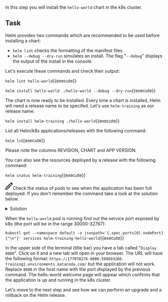 In this step you will install the `hello-world` chart in the k8s cluster.

## Task

Helm provides two commands which are recommended to be used before installing a chart:
* `helm lint` checks the formatting of the manifest files
* `helm --debug --dry-run` simulates an install. The flag "`--debug`" displays the output of the install in the console.

Let's execute these commands and check their output:

`helm lint hello-world`{{execute}}

`helm install hello-world ./hello-world --debug --dry-run`{{execute}}

The chart is now ready to be installed. Every time a chart is installed, Helm will need a release name to be specifed. Let's use `helm-training` as our release name:

`helm install helm-training ./hello-world`{{execute}}

List all Helm/k8s applications/releases with the following command:

`helm ls`{{execute}}

Please note the columns REVISION, CHART and APP VERSION.

You can also see the resources deployed by a release with the following command:

`helm status helm-training`{{execute}}

<img src="data:image/svg+xml;base64,PHN2ZyB4bWxucz0iaHR0cDovL3d3dy53My5vcmcvMjAwMC9zdmciIHdpZHRoPSIyNCIgaGVpZ2h0PSIyNCIgdmlld0JveD0iMCAwIDI0IDI0Ij48cGF0aCBkPSJNMTguMzYzIDguNDY0bDEuNDMzIDEuNDMxLTEyLjY3IDEyLjY2OS03LjEyNSAxLjQzNiAxLjQzOS03LjEyNyAxMi42NjUtMTIuNjY4IDEuNDMxIDEuNDMxLTEyLjI1NSAxMi4yMjQtLjcyNiAzLjU4NCAzLjU4NC0uNzIzIDEyLjIyNC0xMi4yNTd6bS0uMDU2LTguNDY0bC0yLjgxNSAyLjgxNyA1LjY5MSA1LjY5MiAyLjgxNy0yLjgyMS01LjY5My01LjY4OHptLTEyLjMxOCAxOC43MThsMTEuMzEzLTExLjMxNi0uNzA1LS43MDctMTEuMzEzIDExLjMxNC43MDUuNzA5eiIvPjwvc3ZnPg==">Check the status of pods to see when the application has been full deployed. If you don't remember the command take a look at the solution below.

<details><summary>Solution</summary>
<p>
`kubectl get pods -w`{{execute}}
<br/>
</p>
</details>

When the `hello-world` pod is running find out the service port exposed by k8s (the port will be in the range 30000-32767):

`kubectl get --namespace default -o jsonpath='{.spec.ports[0].nodePort}{"\n"}' services helm-training-hello-world`{{execute}}

In the upper side of the terminal (title bar) you have a tab called "`Display 8080`". Click on it and a new tab will open in your browser. The URL will have the following format: `https://177078276-8080-599693266-training1.environments.katacoda.com/` but the application will not work. Replace `8080` in the host name with the port displayed by the previous command. The hello-world welcome page will appear which confirms that the application is up and running in the k8s cluster.  

Let's move to the next step and see how we can perform an upgrade and a rollback on the Helm release.
